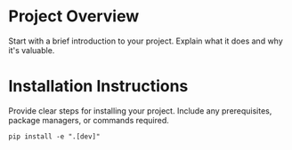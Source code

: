 # Project Overview
Start with a brief introduction to your project. Explain what it does and why it's valuable.

# Installation Instructions
Provide clear steps for installing your project. Include any prerequisites, package managers, or commands required.

```shell
pip install -e ".[dev]"
```
